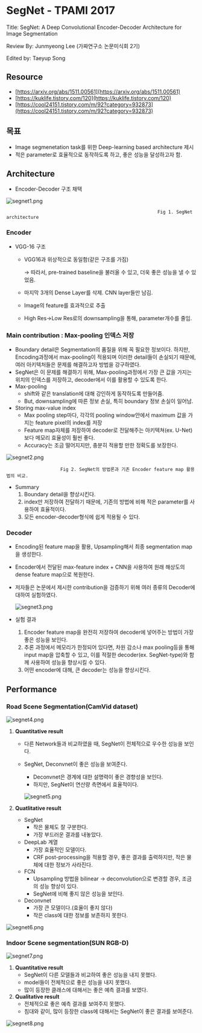 # SegNet - TPAMI 2017

Title: SegNet: A Deep Convolutional Encoder-Decoder Architecture for Image Segmentation

Review By: Junmyeong Lee (가짜연구소 논문미식회 2기)

Edited by: Taeyup Song


## Resource

- [https://arxiv.org/abs/1511.00561](https://arxiv.org/abs/1511.00561)
- [https://kuklife.tistory.com/120](https://kuklife.tistory.com/120)
- [https://cool24151.tistory.com/m/92?category=932873](https://cool24151.tistory.com/m/92?category=932873)

## 목표

- Image segmenetation task를 위한 Deep-learning based architecture 제시
- 적은 parameter로 효율적으로 동작하도록 하고, 좋은 성능을 달성하고자 함.

## Architecture

- Encoder-Decoder 구조 채택

![segnet1.png](pic/segnet/segnet1.png)

                                                            Fig 1. SegNet architecture

### Encoder

- VGG-16 구조
    - VGG16과 위상적으로 동일함(같은 구조를 가짐)

        → 따라서, pre-trained baseline을 불러올 수 있고, 더욱 좋은 성능을 낼 수 있었음.

    - 마지막 3개의 Dense Layer를 삭제. CNN layer들만 남김.
    - Image의 feature를 효과적으로 추출
    - High Res→Low Res로의 downsampling을 통해, parameter개수를 줄임.

### Main contribution : Max-pooling 인덱스 저장

- Boundary detail은 Segmentation의 품질을 위해 꼭 필요한 정보이다. 하지만, Encoding과정에서 max-pooling이 적용되며 이러한 detail들이 손실되기 때문에, 여러 아키텍처들은 문제를 해결하고자 방법을 강구하였다.
- SegNet은 이 문제를 해결하기 위해, Max-pooling과정에서 가장 큰 값을 가지는 위치의 인덱스를 저장하고, decoder에서 이를 활용할 수 있도록 한다.
- Max-pooling
    - shift와 같은 translation에 대해 강인하게 동작하도록 만들어줌.
    - But, downsampling에 따른 정보 손실, 특히 boundary 정보 손실이 일어남.
- Storing max-value index
    - Max pooling step마다, 각각의 pooling window안에서 maximum 값을 가지는 feature pixel의 index를 저장
    - Feature map자체를 저장하여 decoder로 전달해주는 아키텍쳐(ex. U-Net)보다 메모리 효율성이 훨씬 좋다.
    - Accuracy는 조금 떨어지지만, 충분히 적용할 만한 정확도를 보장한다.

![segnet2.png](pic/segnet/segnet2.png)

                        Fig 2. SegNet의 방법론과 기존 Encoder feature map 활용법의 비교.

- Summary
    1. Boundary detail을 향상시킨다.
    2. index만 저장하여 전달하기 때문에, 기존의 방법에 비해 적은 parameter를 사용하여 효율적이다.
    3. 모든 encoder-decoder형식에 쉽게 적용될 수 있다.

### Decoder

- Encoding된 feature map을 활용, Upsampling해서 최종 segmentation map을 생성한다.
- Encoder에서 전달된 max-feature index + CNN을 사용하여 원래 해상도의 dense feature map으로 복원한다.

- 저자들은 논문에서 제시한 contribution을 검증하기 위해 여러 종류의 Decoder에 대하여 실험하였다.

    ![segnet3.png](pic/segnet/segnet3.png)

- 실험 결과
    1. Encoder feature map을 완전히 저장하여 decoder에 넣어주는 방법이 가장 좋은 성능을  보인다.
    2. 추론 과정에서 메모리가 한정되어 있다면, 차원 감소나 max pooling등을 통해 input map을 압축할 수 있고, 이를 적절한 decoder(ex. SegNet-type)와 함께 사용하여 성능을 향상시킬 수 있다.
    3. 어떤 encoder에 대해, 큰 decoder는 성능을 향상시킨다.

## Performance

### Road Scene Segmentation(CamVid dataset)

![segnet4.png](pic/segnet/segnet4.png)

1. **Quantitative result**
    - 다른 Network들과 비교하였을 때, SegNet이 전체적으로 우수한 성능을 보인다.
    - SegNet, Deconvnet이 좋은 성능을 보여준다.
        - Deconvnet은 경계에 대한 설명력이 좋은 경향성을 보인다.
        - 하지만, SegNet이 연산량 측면에서 효율적이다.

        ![segnet5.png](pic/segnet/segnet5.png)

2. **Quatlitative result**
    - SegNet
        - 작은 물체도 잘 구분한다.
        - 가장 부드러운 결과를 내놓았다.
    - DeepLab 계열
        - 가장 효율적인 모델이다.
        - CRF post-processing을 적용할 경우, 좋은 결과를 출력하지만, 작은 물체에 대한 정보가 사라진다.
    - FCN
        - Upsampling 방법을 bilinear → deconvolution으로 변경할 경우, 조금의 성능 향상이 있다.
        - SegNet에 비해 좋지 않은 성능을 보인다.
    - Deconvnet
        - 가장 큰 모델이다.(효율이 좋지 않다)
        - 작은 class에 대한 정보를 보존하지 못한다.

![segnet6.png](pic/segnet/segnet6.png)

### Indoor Scene segmentation(SUN RGB-D)

![segnet7.png](pic/segnet/segnet7.png)

1. **Quantitative result**
    - SegNet이 다른 모델들과 비교하여 좋은 성능을 내지 못했다.
    - model들이 전체적으로 좋은 성능을 내지 못했다.
    - 많이 등장한 클래스에 대해서는 좋은 예측 결과를 보였다.
2. **Qualitative result**
    - 전체적으로 좋은 예측 결과를 보여주지 못했다.
    - 침대와 같이, 많이 등장한 class에 대해서는 SegNet이 좋은 결과를 보여준다.

![segnet8.png](pic/segnet/segnet8.png)


